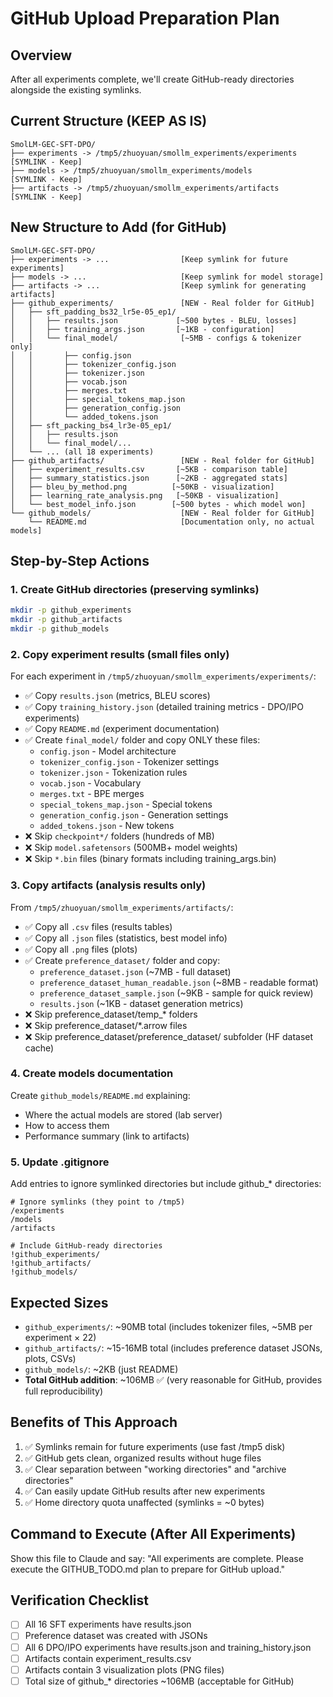# GitHub Upload Preparation Plan

## Overview
After all experiments complete, we'll create GitHub-ready directories alongside the existing symlinks.

## Current Structure (KEEP AS IS)
```
SmolLM-GEC-SFT-DPO/
├── experiments -> /tmp5/zhuoyuan/smollm_experiments/experiments  [SYMLINK - Keep]
├── models -> /tmp5/zhuoyuan/smollm_experiments/models            [SYMLINK - Keep]
├── artifacts -> /tmp5/zhuoyuan/smollm_experiments/artifacts      [SYMLINK - Keep]
```

## New Structure to Add (for GitHub)
```
SmolLM-GEC-SFT-DPO/
├── experiments -> ...                [Keep symlink for future experiments]
├── models -> ...                     [Keep symlink for model storage]
├── artifacts -> ...                  [Keep symlink for generating artifacts]
├── github_experiments/               [NEW - Real folder for GitHub]
│   ├── sft_padding_bs32_lr5e-05_ep1/
│   │   ├── results.json             [~500 bytes - BLEU, losses]
│   │   ├── training_args.json       [~1KB - configuration]
│   │   └── final_model/              [~5MB - configs & tokenizer only]
│   │       ├── config.json
│   │       ├── tokenizer_config.json
│   │       ├── tokenizer.json
│   │       ├── vocab.json
│   │       ├── merges.txt
│   │       ├── special_tokens_map.json
│   │       ├── generation_config.json
│   │       └── added_tokens.json
│   ├── sft_packing_bs4_lr3e-05_ep1/
│   │   ├── results.json
│   │   └── final_model/...
│   └── ... (all 18 experiments)
├── github_artifacts/                 [NEW - Real folder for GitHub]
│   ├── experiment_results.csv       [~5KB - comparison table]
│   ├── summary_statistics.json      [~2KB - aggregated stats]
│   ├── bleu_by_method.png          [~50KB - visualization]
│   ├── learning_rate_analysis.png   [~50KB - visualization]
│   └── best_model_info.json        [~500 bytes - which model won]
└── github_models/                    [NEW - Real folder for GitHub]
    └── README.md                     [Documentation only, no actual models]
```

## Step-by-Step Actions

### 1. Create GitHub directories (preserving symlinks)
```bash
mkdir -p github_experiments
mkdir -p github_artifacts  
mkdir -p github_models
```

### 2. Copy experiment results (small files only)
For each experiment in `/tmp5/zhuoyuan/smollm_experiments/experiments/`:
- ✅ Copy `results.json` (metrics, BLEU scores)
- ✅ Copy `training_history.json` (detailed training metrics - DPO/IPO experiments)
- ✅ Copy `README.md` (experiment documentation)
- ✅ Create `final_model/` folder and copy ONLY these files:
  - `config.json` - Model architecture
  - `tokenizer_config.json` - Tokenizer settings  
  - `tokenizer.json` - Tokenization rules
  - `vocab.json` - Vocabulary
  - `merges.txt` - BPE merges
  - `special_tokens_map.json` - Special tokens
  - `generation_config.json` - Generation settings
  - `added_tokens.json` - New tokens
- ❌ Skip `checkpoint*/` folders (hundreds of MB)
- ❌ Skip `model.safetensors` (500MB+ model weights)
- ❌ Skip `*.bin` files (binary formats including training_args.bin)

### 3. Copy artifacts (analysis results only)
From `/tmp5/zhuoyuan/smollm_experiments/artifacts/`:
- ✅ Copy all `.csv` files (results tables)
- ✅ Copy all `.json` files (statistics, best model info)
- ✅ Copy all `.png` files (plots)
- ✅ Create `preference_dataset/` folder and copy:
  - `preference_dataset.json` (~7MB - full dataset)
  - `preference_dataset_human_readable.json` (~8MB - readable format)
  - `preference_dataset_sample.json` (~9KB - sample for quick review)
  - `results.json` (~1KB - dataset generation metrics)
- ❌ Skip preference_dataset/temp_* folders
- ❌ Skip preference_dataset/*.arrow files
- ❌ Skip preference_dataset/preference_dataset/ subfolder (HF dataset cache)

### 4. Create models documentation
Create `github_models/README.md` explaining:
- Where the actual models are stored (lab server)
- How to access them
- Performance summary (link to artifacts)

### 5. Update .gitignore
Add entries to ignore symlinked directories but include github_* directories:
```gitignore
# Ignore symlinks (they point to /tmp5)
/experiments
/models
/artifacts

# Include GitHub-ready directories
!github_experiments/
!github_artifacts/
!github_models/
```

## Expected Sizes
- `github_experiments/`: ~90MB total (includes tokenizer files, ~5MB per experiment × 22)
- `github_artifacts/`: ~15-16MB total (includes preference dataset JSONs, plots, CSVs)
- `github_models/`: ~2KB (just README)
- **Total GitHub addition**: ~106MB ✅ (very reasonable for GitHub, provides full reproducibility)

## Benefits of This Approach
1. ✅ Symlinks remain for future experiments (use fast /tmp5 disk)
2. ✅ GitHub gets clean, organized results without huge files
3. ✅ Clear separation between "working directories" and "archive directories"
4. ✅ Can easily update GitHub results after new experiments
5. ✅ Home directory quota unaffected (symlinks = ~0 bytes)

## Command to Execute (After All Experiments)
Show this file to Claude and say:
"All experiments are complete. Please execute the GITHUB_TODO.md plan to prepare for GitHub upload."

## Verification Checklist
- [ ] All 16 SFT experiments have results.json
- [ ] Preference dataset was created with JSONs
- [ ] All 6 DPO/IPO experiments have results.json and training_history.json
- [ ] Artifacts contain experiment_results.csv
- [ ] Artifacts contain 3 visualization plots (PNG files)
- [ ] Total size of github_* directories ~106MB (acceptable for GitHub)